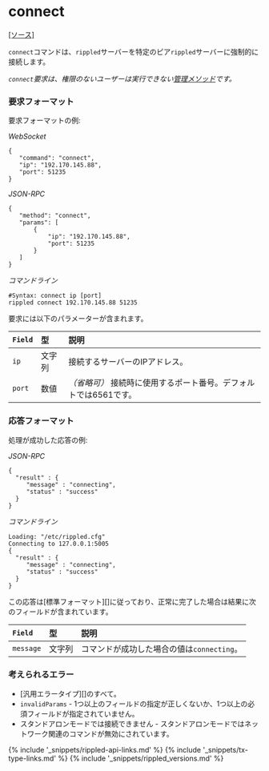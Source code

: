 # connect
[[ソース]<br>](https://github.com/ripple/rippled/blob/a61ffab3f9010d8accfaa98aa3cacc7d38e74121/src/ripple/rpc/handlers/Connect.cpp "Source")

`connect`コマンドは、`rippled`サーバーを特定のピア`rippled`サーバーに強制的に接続します。

*`connect`要求は、権限のないユーザーは実行できない[管理メソッド](admin-rippled-methods.html)です。*

### 要求フォーマット
要求フォーマットの例:

<!-- MULTICODE_BLOCK_START -->

*WebSocket*

```
{
   "command": "connect",
   "ip": "192.170.145.88",
   "port": 51235
}
```

*JSON-RPC*

```
{
   "method": "connect",
   "params": [
       {
           "ip": "192.170.145.88",
           "port": 51235
       }
   ]
}
```


*コマンドライン*

```
#Syntax: connect ip [port]
rippled connect 192.170.145.88 51235
```

<!-- MULTICODE_BLOCK_END -->

要求には以下のパラメーターが含まれます。

| `Field` | 型   | 説明                                               |
|:--------|:-------|:----------------------------------------------------------|
| `ip`    | 文字列 | 接続するサーバーのIPアドレス。                    |
| `port`  | 数値 | _（省略可）_ 接続時に使用するポート番号。デフォルトでは6561です。 |

### 応答フォーマット

処理が成功した応答の例:

<!-- MULTICODE_BLOCK_START -->

*JSON-RPC*

```
{
  "result" : {
     "message" : "connecting",
     "status" : "success"
  }
}
```

*コマンドライン*

```
Loading: "/etc/rippled.cfg"
Connecting to 127.0.0.1:5005
{
  "result" : {
     "message" : "connecting",
     "status" : "success"
  }
}
```

<!-- MULTICODE_BLOCK_END -->

この応答は[標準フォーマット][]に従っており、正常に完了した場合は結果に次のフィールドが含まれています。

| `Field`   | 型   | 説明                                            |
|:----------|:-------|:-------------------------------------------------------|
| `message` | 文字列 | コマンドが成功した場合の値は`connecting`。 |

### 考えられるエラー

* [汎用エラータイプ][]のすべて。
* `invalidParams` - 1つ以上のフィールドの指定が正しくないか、1つ以上の必須フィールドが指定されていません。
* スタンドアロンモードでは接続できません - スタンドアロンモードではネットワーク関連のコマンドが無効にされています。

<!--{# common link defs #}-->
{% include '_snippets/rippled-api-links.md' %}
{% include '_snippets/tx-type-links.md' %}
{% include '_snippets/rippled_versions.md' %}
